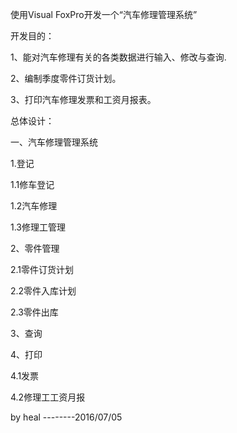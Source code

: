 使用Visual FoxPro开发一个“汽车修理管理系统”

开发目的：

1、能对汽车修理有关的各类数据进行输入、修改与查询.

2、编制季度零件订货计划。

3、打印汽车修理发票和工资月报表。


总体设计：

一、汽车修理管理系统

1.登记

1.1修车登记

1.2汽车修理

1.3修理工管理

2、零件管理

2.1零件订货计划

2.2零件入库计划

2.3零件出库

3、查询

4、打印

4.1发票

4.2修理工工资月报


by heal
--------2016/07/05
